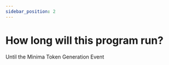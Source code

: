 ```yaml
---
sidebar_position: 2
---
```


# How long will this program run?

Until the Minima Token Generation Event

